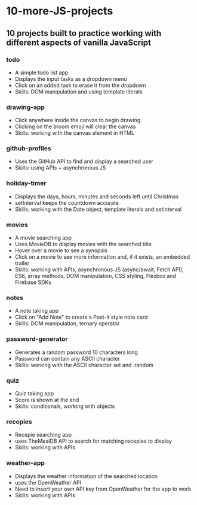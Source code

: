 # 10-more-JS-projects

## 10 projects built to practice working with different aspects of vanilla JavaScript

### todo
* A simple todo list app
* Displays the input tasks as a dropdown menu
* Click on an added task to erase it from the dropdown
* Skills: DOM manipulation and using template literals

### drawing-app
* Click anywhere inside the canvas to begin drawing 
* Clicking on the broom emoji will clear the canvas
* Skills: working with the canvas element in HTML 

### github-profiles
* Uses the GitHub API to find and display a searched user
* Skills: using APIs + asynchronous JS

### holiday-timer
* Displays the days, hours, minutes and seconds left until Christmas
* setInterval keeps the countdown accurate
* Skills: working with the Date object, template literals and setInterval

### movies
* A movie searching app
* Uses MovieDB to display movies with the searched title
* Hover over a movie to see a synopsis
* Click on a movie to see more information and, if it exists, an embedded trailer
* Skills: working with APIs, asynchronous JS (async/await, Fetch API), ES6, array methods, DOM manipulation, CSS styling, Flexbox and Firebase SDKs

### notes
* A note taking app
* Click on "Add Note" to create a Post-it style note card
* Skills: DOM manipulation, ternary operator

### password-generator
* Generates a random password 10 characters long
* Password can contain any ASCII character
* Skills: working with the ASCII character set and .random

### quiz
* Quiz taking app
* Score is shown at the end
* Skills: conditionals, working with objects

### recepies
* Recepie searching app
* uses TheMealDB API to search for matching recepies to display
* Skills: working with APIs

### weather-app
* Displays the weather information of the searched location
* uses the OpenWeather API
* Need to insert your own API key from OpenWeather for the app to work
* Skills: working with APIs


